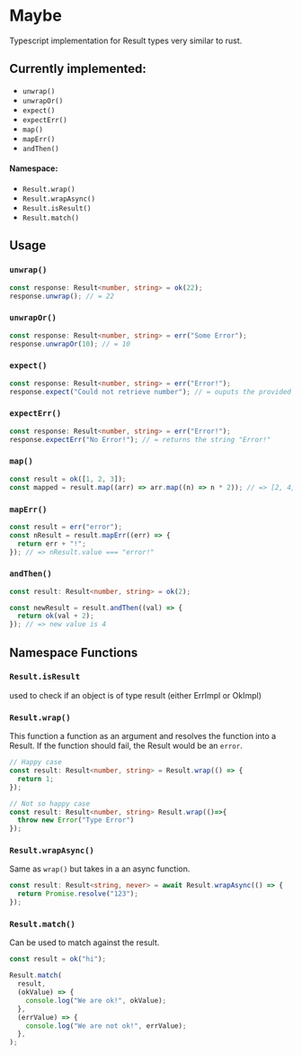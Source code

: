 # Maybe

Typescript implementation for Result types very similar to rust.

## Currently implemented:

- `unwrap()`
- `unwrapOr()`
- `expect()`
- `expectErr()`
- `map()`
- `mapErr()`
- `andThen()`

#### Namespace:

- `Result.wrap()`
- `Result.wrapAsync()`
- `Result.isResult()`
- `Result.match()`

## Usage

### `unwrap()`

```ts
const response: Result<number, string> = ok(22);
response.unwrap(); // = 22
```

### `unwrapOr()`

```ts
const response: Result<number, string> = err("Some Error");
response.unwrapOr(10); // = 10
```

### `expect()`

```ts
const response: Result<number, string> = err("Error!");
response.expect("Could not retrieve number"); // = ouputs the provided Error Message
```

### `expectErr()`

```ts
const response: Result<number, string> = err("Error!");
response.expectErr("No Error!"); // = returns the string "Error!"
```

### `map()`

```ts
const result = ok([1, 2, 3]);
const mapped = result.map((arr) => arr.map((n) => n * 2)); // => [2, 4, 6]
```

### `mapErr()`

```ts
const result = err("error");
const nResult = result.mapErr((err) => {
  return err + "!";
}); // => nResult.value === "error!"
```

### `andThen()`

```ts
const result: Result<number, string> = ok(2);

const newResult = result.andThen((val) => {
  return ok(val + 2);
}); // => new value is 4
```

## Namespace Functions

### `Result.isResult`

used to check if an object is of type result (either ErrImpl or OkImpl)

### `Result.wrap()`

This function a function as an argument and resolves the function into a Result. If the function should fail, the Result would be an `error`.

```ts
// Happy case
const result: Result<number, string> = Result.wrap(() => {
  return 1;
});
```

```ts
// Not so happy case
const result: Result<number, string> Result.wrap(()=>{
  throw new Error("Type Error")
});
```

### `Result.wrapAsync()`

Same as `wrap()` but takes in a an async function.

```ts
const result: Result<string, never> = await Result.wrapAsync(() => {
  return Promise.resolve("123");
});
```

### `Result.match()`

Can be used to match against the result.

```ts
const result = ok("hi");

Result.match(
  result,
  (okValue) => {
    console.log("We are ok!", okValue);
  },
  (errValue) => {
    console.log("We are not ok!", errValue);
  },
);
```
